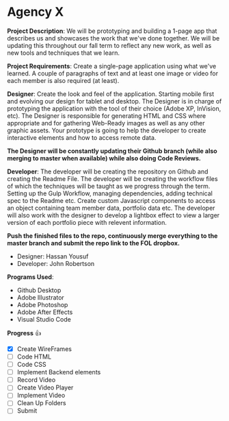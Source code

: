 # Agency X

**Project Description**: We will be prototyping and building a 1-page app that describes us and showcases the work that we've done together. We will be updating this throughout our fall term to reflect any new work, as well as new tools and techniques that we learn.

**Project Requirements**: Create a single-page application using what we've learned. A couple of paragraphs of text and at least one image or video for each member is also required (at least).

**Designer**: Create the look and feel of the application. Starting mobile first and evolving our design for tablet and desktop. The Designer is in charge of prototyping the application with the tool of their choice (Adobe XP, InVision, etc). The Designer  is responsible for generating HTML and CSS where appropriate and for gathering Web-Ready images as well as any other graphic assets. Your prototype is going to help the developer to create interactive elements and how to access remote data.

**The Designer will be constantly updating their Github branch (while also merging to master when available) while also doing Code Reviews.**

**Developer**: The developer will be creating the repository on Github and creating the Readme File. The developer will be creating the workflow files of which the techniques will be taught as we progress through the term. Setting up the Gulp Workflow, managing dependencies, adding technical spec to the Readme etc. Create custom Javascript components to access an object containing team member data, portfolio data etc. The developer will also work with the designer to develop a lightbox effect to view a larger version of each portfolio piece with relevent information.

**Push the finished files to the repo, continuously merge everything to the master branch and submit the repo link to the FOL dropbox.**

- Designer: Hassan Yousuf
- Developer: John Robertson

**Programs Used**: 

- Github Desktop
- Adobe Illustrator
- Adobe Photoshop
- Adobe After Effects
- Visual Studio Code

**Progress** :+1:

- [x] Create WireFrames
- [ ] Code HTML
- [ ] Code CSS
- [ ] Implement Backend elements
- [ ] Record Video
- [ ] Create Video Player
- [ ] Implement Video
- [ ] Clean Up Folders
- [ ] Submit
